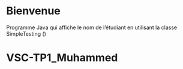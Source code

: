 # Bienvenue
Programme Java qui affiche le nom de l’étudiant en utilisant la classe SimpleTesting ()
 # VSC-TP1_Muhammed